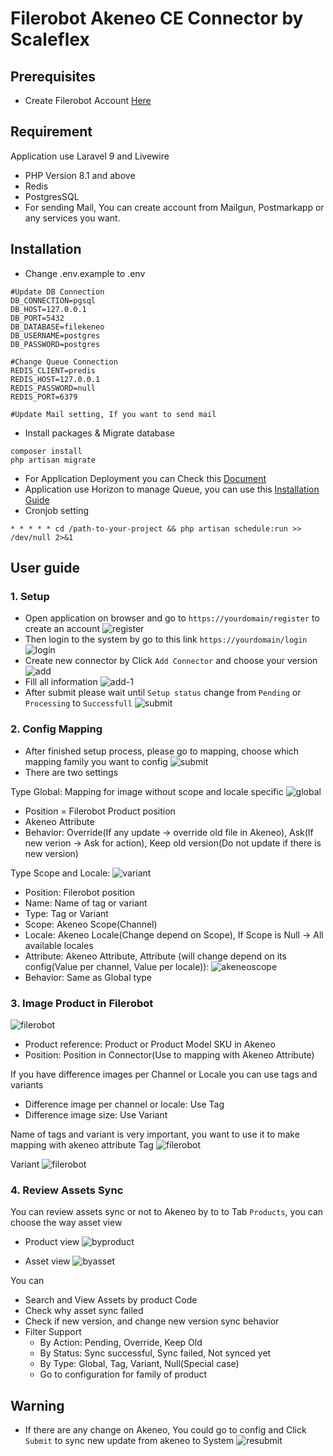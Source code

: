 # Filerobot Akeneo CE Connector by Scaleflex
## Prerequisites
- Create Filerobot Account [Here](https://www.scaleflex.com/request-a-demo)

## Requirement
Application use Laravel 9 and Livewire
* PHP Version 8.1 and above
* Redis
* PostgresSQL
* For sending Mail, You can create account from Mailgun, Postmarkapp or
any services you want.

## Installation
* Change .env.example to .env
```
#Update DB Connection
DB_CONNECTION=pgsql
DB_HOST=127.0.0.1
DB_PORT=5432
DB_DATABASE=filekeneo
DB_USERNAME=postgres
DB_PASSWORD=postgres

#Change Queue Connection
REDIS_CLIENT=predis
REDIS_HOST=127.0.0.1
REDIS_PASSWORD=null
REDIS_PORT=6379

#Update Mail setting, If you want to send mail
```
* Install packages & Migrate database
```shell
composer install
php artisan migrate
```
* For Application Deployment you can Check this [Document](https://laravel.com/docs/9.x/deployment)
* Application use Horizon to manage Queue, you can use this [Installation Guide](https://laravel.com/docs/9.x/horizon#deploying-horizon)
* Cronjob setting
```shell
* * * * * cd /path-to-your-project && php artisan schedule:run >> /dev/null 2>&1
```

## User guide
### 1. Setup
* Open application on browser and go to ```https://yourdomain/register``` to create an account
  ![register](docs/register.png)
* Then login to the system by go to this link ```https://yourdomain/login```
  ![login](docs/login.png)
* Create new connector by Click ```Add Connector``` and choose your version
  ![add](docs/add.png)
* Fill all information
  ![add-1](docs/add-1.png)
* After submit please wait until ```Setup status``` change from ```Pending``` or ```Processing```
to ```Successfull```
  ![submit](docs/submit.png)

### 2. Config Mapping
* After finished setup process, please go to mapping, choose which mapping family you want 
to config
  ![submit](docs/mapping.png)
* There are two settings

Type Global: Mapping for image without scope and locale specific
   ![global](docs/global.png)
  - Position = Filerobot Product position
  - Akeneo Attribute 
  - Behavior: Override(If any update -> override old file in Akeneo), Ask(If new verion -> Ask for action), Keep old version(Do not update if there is new version)

Type Scope and Locale:
  ![variant](docs/scopelocale.png)
  - Position: Filerobot position
  - Name: Name of tag or variant
  - Type: Tag or Variant
  - Scope: Akeneo Scope(Channel)
  - Locale: Akeneo Locale(Change depend on Scope), If Scope is Null -> All available locales
  - Attribute: Akeneo Attribute, Attribute (will change depend on its config(Value per channel, Value per locale)):
  ![akeneoscope](docs/akeneoscope.png)
  - Behavior: Same as Global type

### 3. Image Product in Filerobot
![filerobot](docs/frproduct.png)
- Product reference: Product or Product Model SKU in Akeneo
- Position: Position in Connector(Use to mapping with Akeneo Attribute)

If you have difference images per Channel or Locale you can use tags and variants
- Difference image per channel or locale: Use Tag
- Difference image size: Use Variant

Name of tags and variant is very important, you want to use it to make mapping with akeneo attribute
Tag
![filerobot](docs/frtag.png)

Variant
![filerobot](docs/frvariant.png)

### 4. Review Assets Sync
You can review assets sync or not to Akeneo by to to Tab ```Products```, you can choose the way asset view
- Product view
  ![byproduct](docs/asbyproduct.png)

- Asset view
  ![byasset](docs/asv.png)

You can
- Search and View Assets by product Code
- Check why asset sync failed
- Check if new version, and change new version sync behavior
- Filter Support
  - By Action: Pending, Override, Keep Old
  - By Status: Sync successful, Sync failed, Not synced yet
  - By Type: Global, Tag, Variant, Null(Special case)
  - Go to configuration for family of product

## Warning
- If there are any change on Akeneo, You could go to config and Click ```Submit``` to sync new update from akeneo 
to System
![resubmit](docs/resubmit.png)
